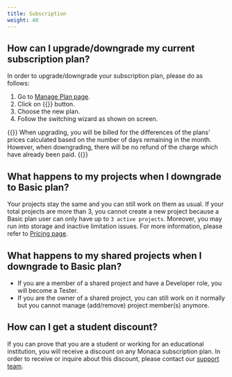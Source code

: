 ```yaml
---
title: Subscription
weight: 40
---
```


## How can I upgrade/downgrade my current subscription plan?

In order to upgrade/downgrade your subscription plan, please do as
follows:

1.  Go to [Manage Plan page](https://monaca.mobi/en/plan/manage).
2.  Click on {{<guilabel name="Switch Plan">}} button.
3.  Choose the new plan.
4.  Follow the switching wizard as shown on screen.

{{<note>}}
    When upgrading, you will be billed for the differences of the plans’ prices calculated based on the number of days remaining in the month. However, when downgrading, there will be no refund of the charge which have already been paid.
{{</note>}}

## What happens to my projects when I downgrade to Basic plan?

Your projects stay the same and you can still work on them as usual. If
your total projects are more than 3, you cannot create a new project
because a Basic plan user can only have up to `3 active projects`.
Moreover, you may run into storage and inactive limitation issues. For
more information, please refer to [Pricing page](https://monaca.io/pricing-detail.html).

## What happens to my shared projects when I downgrade to Basic plan?

-   If you are a member of a shared project and have a Developer role,
    you will become a Tester.
-   If you are the owner of a shared project, you can still work on it
    normally but you cannot manage (add/remove) project member(s)
    anymore.

## How can I get a student discount?

If you can prove that you are a student or working for an educational
institution, you will receive a discount on any Monaca subscription
plan. In order to receive or inquire about this discount, please contact
our [support team](https://monaca.io/support/inquiry.html).
